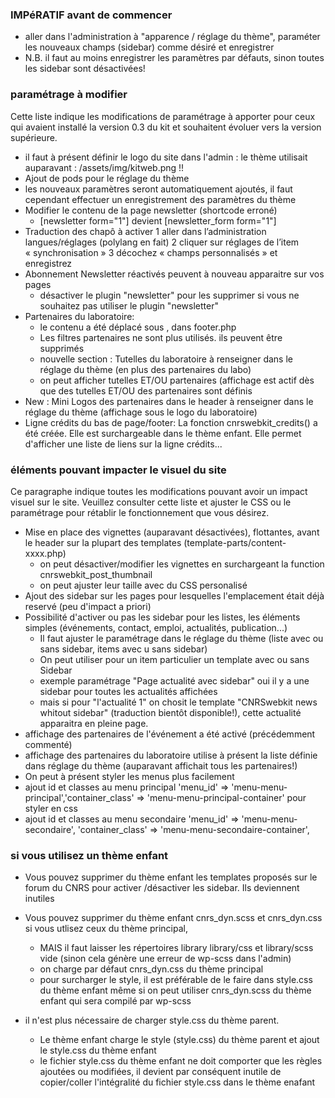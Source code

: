 ### IMPéRATIF avant de commencer
 * aller dans l'administration à "apparence / réglage du thème", paraméter les nouveaux champs (sidebar) comme désiré et enregistrer 
 * N.B. il faut au moins enregistrer les paramètres par défauts, sinon toutes les sidebar sont désactivées!
 
### paramétrage à modifier
Cette liste indique les modifications de paramétrage à apporter pour ceux qui avaient installé la version 0.3 du kit et souhaitent évoluer vers la version supérieure. 
 * il faut à présent définir le logo du site dans l'admin : le thème utilisait auparavant : /assets/img/kitweb.png !!
 * Ajout de pods pour le réglage du thème
  *  les nouveaux paramètres seront automatiquement ajoutés, il faut cependant effectuer un enregistrement des paramètres du thème
 * Modifier le contenu de la page newsletter (shortcode erroné)
   * [newsletter form="1"]  devient [newsletter_form form="1"] 
 * Traduction des chapô à activer
   1 aller dans l’administration langues/réglages (polylang en fait)
   2 cliquer sur réglages de l’item « synchronisation »
   3 décochez « champs personnalisés » et enregistrez
 * Abonnement Newsletter réactivés peuvent à nouveau apparaitre sur vos pages
   * désactiver le plugin "newsletter" pour les supprimer si vous ne souhaitez pas utiliser le plugin "newsletter"
 * Partenaires du laboratoire: 
   * le contenu a été déplacé sous <!-- .content-area -->, dans footer.php
   * Les filtres partenaires ne sont plus utilisés. ils peuvent être supprimés
   * nouvelle section : Tutelles du laboratoire à renseigner dans le réglage du thème (en plus des partenaires du labo)
   * on peut afficher tutelles ET/OU partenaires (affichage est actif dès que des tutelles ET/OU des partenaires sont définis
 * New : Mini Logos des partenaires dans le header à renseigner dans le réglage du thème (affichage sous le logo du laboratoire)
 * Ligne crédits du bas de page/footer:  La fonction cnrswebkit_credits() a été créée. Elle est surchargeable dans le thème enfant. Elle permet d'afficher une liste de liens sur la ligne crédits... 
 
 
### éléments pouvant impacter le visuel du site
 Ce paragraphe indique toutes les modifications pouvant avoir un impact visuel sur le site. Veuillez consulter cette liste et ajuster le CSS ou le paramétrage pour rétablir le fonctionnement que vous désirez. 
 
 * Mise en place des vignettes (auparavant désactivées), flottantes, avant le header sur la plupart des templates (template-parts/content-xxxx.php)
   * on peut désactiver/modifier les vignettes en surchargeant la function cnrswebkit_post_thumbnail
   * on peut ajuster leur taille avec du CSS personalisé
 * Ajout des sidebar sur les pages pour lesquelles l'emplacement était déjà reservé (peu d'impact a priori) 
 * Possibilité d'activer ou pas les sidebar pour les listes, les éléments simples (événements, contact, emploi, actualités, publication...)
   * Il faut ajuster le paramétrage dans le réglage du thème (liste avec ou sans sidebar, items avec u sans sidebar)
   * On peut utiliser pour un item particulier un template avec ou sans Sidebar
   * exemple paramétrage "Page actualité avec sidebar" oui il y a une sidebar pour toutes les actualités affichées 
   * mais si pour "l'actualité 1" on chosit le template "CNRSwebkit news whitout sidebar"  (traduction bientôt disponible!), cette actualité apparaitra en pleine page.  
 * affichage des partenaires de l'événement a été activé (précédemment commenté)
 * affichage des partenaires du laboratoire utilise à présent la liste définie dans réglage du thème (auparavant affichait tous les partenaires!) 
 * On peut à présent styler les menus plus facilement 
  * ajout id et classes au menu principal 'menu_id' => 'menu-menu-principal','container_class' => 'menu-menu-principal-container' pour styler en css
  * ajout id et classes au menu secondaire 'menu_id' => 'menu-menu-secondaire', 'container_class' => 'menu-menu-secondaire-container',  
   
    
### si vous utilisez un thème enfant
 * Vous pouvez supprimer du thème enfant les templates proposés sur le forum du CNRS pour activer /désactiver les sidebar. Ils deviennent inutiles    
 * Vous pouvez supprimer du thème enfant cnrs_dyn.scss et cnrs_dyn.css si vous utlisez ceux du thème principal, 
   * MAIS il faut laisser les répertoires library library/css et library/scss vide (sinon cela génère une erreur de wp-scss dans l'admin)  
   * on charge par défaut cnrs_dyn.css du thème principal
   * pour surcharger le style, il est préférable de le faire dans style.css du thème enfant même si on peut utiliser cnrs_dyn.scss  du thème enfant qui sera compilé par wp-scss
     
 * il n'est plus nécessaire de charger style.css du thème parent. 
   * Le thème enfant charge le style (style.css) du thème parent et ajout le style.css du thème enfant
   * le fichier style.css du thème enfant ne doit comporter que les règles ajoutées ou modifiées, 
   il devient par conséquent inutile de copier/coller l'intégralité du fichier style.css dans le thème enafant